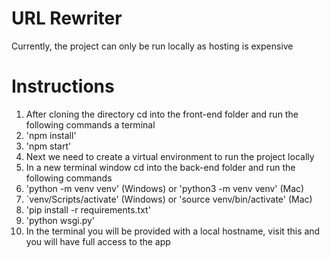 # URL Rewriter
Currently, the project can only be run locally as hosting is expensive

# Instructions

1. After cloning the directory cd into the front-end folder and run the following commands a terminal
2. 'npm install'
3. 'npm start'
4. Next we need to create a virtual environment to run the project locally
5. In a new terminal window cd into the back-end folder and run the following commands
6. 'python -m venv venv' (Windows) or 'python3 -m venv venv' (Mac)
7. `venv/Scripts/activate' (Windows) or 'source venv/bin/activate' (Mac)
8. 'pip install -r requirements.txt'
9. 'python wsgi.py'
10. In the terminal you will be provided with a local hostname, visit this and you will have full access to the app
